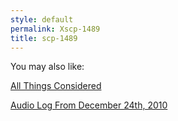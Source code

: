 ```yaml
---
style: default
permalink: Xscp-1489
title: scp-1489
---
```

You may also like:

[All Things Considered](http://scp-wiki.net/all-things-considered)

[Audio Log From December 24th, 2010](http://scp-wiki.net/audio-log-from-december-24th-2010)

